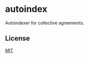# autoindex

Autoindexer for collective agreements.

## License

[MIT](https://github.com/kollektivavtal/autoindex/blob/main/license)

